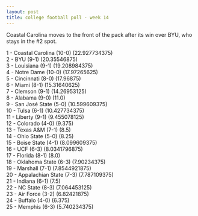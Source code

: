 ```yaml
---
layout: post
title: college football poll - week 14
---
```


Coastal Carolina moves to the front of the pack after its win
over BYU, who stays in the #2 spot.

1 - Coastal Carolina (10-0) (22.927734375)  
2 - BYU (9-1) (20.35546875)  
3 - Louisiana (9-1) (19.208984375)  
4 - Notre Dame (10-0) (17.97265625)  
5 - Cincinnati (8-0) (17.96875)  
6 - Miami (8-1) (15.31640625)  
7 - Clemson (9-1) (14.26953125)  
8 - Alabama (9-0) (11.0)  
9 - San José State (5-0) (10.599609375)  
10 - Tulsa (6-1) (10.427734375)  
11 - Liberty (9-1) (9.455078125)  
12 - Colorado (4-0) (9.375)  
13 - Texas A&M (7-1) (8.5)  
14 - Ohio State (5-0) (8.25)  
15 - Boise State (4-1) (8.099609375)  
16 - UCF (6-3) (8.0341796875)  
17 - Florida (8-1) (8.0)  
18 - Oklahoma State (6-3) (7.90234375)  
19 - Marshall (7-1) (7.8544921875)  
20 - Appalachian State (7-3) (7.787109375)  
21 - Indiana (6-1) (7.5)  
22 - NC State (8-3) (7.064453125)  
23 - Air Force (3-2) (6.82421875)  
24 - Buffalo (4-0) (6.375)  
25 - Memphis (6-3) (5.740234375)  
